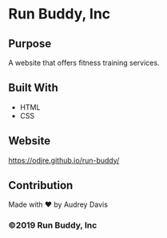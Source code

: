 # Run Buddy, Inc

## Purpose
A website that offers fitness training services.

## Built With
* HTML
* CSS

## Website
https://odjre.github.io/run-buddy/

## Contribution
Made with ❤️ by Audrey Davis

### ©️2019 Run Buddy, Inc
